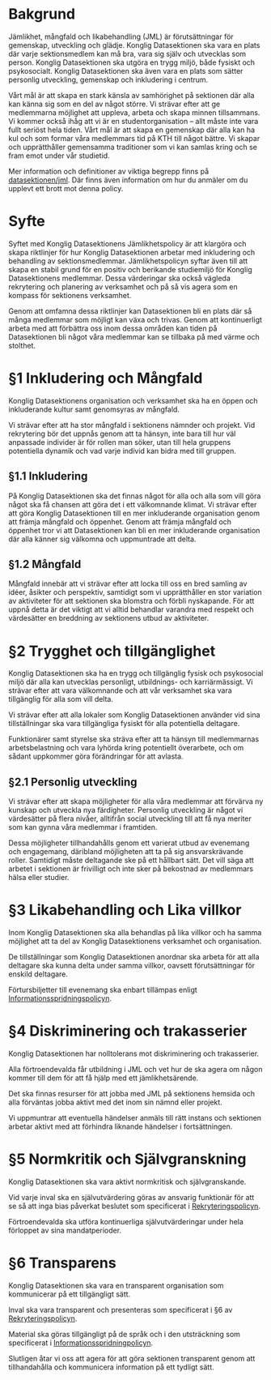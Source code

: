 <!-- Konglig Datasektionens jämlikhetspolicy -->

# Bakgrund

Jämlikhet, mångfald och likabehandling (JML) är förutsättningar för gemenskap, utveckling och glädje. Konglig Datasektionen ska vara en plats där varje sektionsmedlem kan må bra, vara sig själv och utvecklas som person. Konglig Datasektionen ska utgöra en trygg miljö, både fysiskt och psykosocialt. Konglig Datasektionen ska även vara en plats som sätter personlig utveckling, gemenskap och inkludering i centrum. 

Vårt mål är att skapa en stark känsla av samhörighet på sektionen där alla kan känna sig som en del av något större. Vi strävar efter att ge medlemmarna möjlighet att uppleva, arbeta och skapa minnen tillsammans. Vi kommer också ihåg att vi är en studentorganisation – allt måste inte vara fullt seriöst hela tiden. Vårt mål är att skapa en gemenskap där alla kan ha kul och som formar våra medlemmars tid på KTH till något bättre. Vi skapar och upprätthåller gemensamma traditioner som vi kan samlas kring och se fram emot under vår studietid. 

Mer information och definitioner av viktiga begrepp finns på [datasektionen/jml](https://datasektionen.se/jml). Där finns även information om hur du anmäler om du upplevt ett brott mot denna policy.

# Syfte
Syftet med Konglig Datasektionens Jämlikhetspolicy är att klargöra och skapa riktlinjer för hur Konglig Datasektionen arbetar med inkludering och behandling av sektionsmedlemmar. Jämlikhetspolicyn syftar även till att skapa en stabil grund för en positiv och berikande studiemiljö för Konglig Datasektionens medlemmar. Dessa värderingar ska också vägleda rekrytering och planering av verksamhet och på så vis agera som en kompass för sektionens verksamhet. 

Genom att omfamna dessa riktlinjer kan Datasektionen bli en plats där så många medlemmar som möjligt kan växa och trivas. Genom att kontinuerligt arbeta med att förbättra oss inom dessa områden kan tiden på Datasektionen bli något våra medlemmar kan se tillbaka på med värme och stolthet.


# §1 Inkludering och Mångfald

Konglig Datasektionens organisation och verksamhet ska ha en öppen och inkluderande kultur samt genomsyras av mångfald. 

Vi strävar efter att ha stor mångfald i sektionens nämnder och projekt. Vid rekrytering bör det uppnås genom att ta hänsyn, inte bara till hur väl anpassade individer är för rollen man söker, utan till hela gruppens potentiella dynamik och vad varje individ kan bidra med till gruppen.


## §1.1 Inkludering

På Konglig Datasektionen ska det finnas något för alla och alla som vill göra något ska få chansen att göra det i ett välkomnande klimat. Vi strävar efter att göra Konglig Datasektionen till en mer inkluderande organisation genom att främja mångfald och öppenhet. Genom att främja mångfald och öppenhet tror vi att Datasektionen kan bli en mer inkluderande organisation där alla känner sig välkomna och uppmuntrade att delta.

## §1.2 Mångfald

Mångfald innebär att vi strävar efter att locka till oss en bred samling av idéer, åsikter och perspektiv, samtidigt som vi upprätthåller en stor variation av aktiviteter för att sektionen ska blomstra och förbli nyskapande. För att uppnå detta är det viktigt att vi alltid behandlar varandra med respekt och värdesätter en breddning av sektionens utbud av aktiviteter.

# §2 Trygghet och tillgänglighet

Konglig Datasektionen ska ha en trygg och tillgänglig fysisk och psykosocial miljö där alla kan utvecklas personligt, utbildnings- och karriärmässigt.  Vi strävar efter att vara välkomnande och att vår verksamhet ska vara tillgänglig för alla som vill delta. 

Vi strävar efter att alla lokaler som Konglig Datasektionen använder vid sina tillställningar ska vara tillgängliga fysiskt för alla potentiella deltagare. 

Funktionärer samt styrelse ska sträva efter att ta hänsyn till medlemmarnas arbetsbelastning och vara lyhörda kring potentiellt överarbete, och om sådant uppkommer göra förändringar för att avlasta. 

## §2.1 Personlig utveckling

Vi strävar efter att skapa möjligheter för alla våra medlemmar att förvärva ny kunskap och utveckla nya färdigheter. Personlig utveckling är något vi värdesätter på flera nivåer, alltifrån social utveckling till att få nya meriter som kan gynna våra medlemmar i framtiden. 

Dessa möjligheter tillhandahålls genom ett varierat utbud av evenemang och engagemang, däribland möjligheten att ta på sig ansvarskrävande roller. Samtidigt måste deltagande ske på ett hållbart sätt. Det vill säga att arbetet i sektionen är frivilligt och inte sker på bekostnad av medlemmars hälsa eller studier.

# §3 Likabehandling och Lika villkor

Inom Konglig Datasektionen ska alla behandlas på lika villkor och ha samma möjlighet att ta del av Konglig Datasektionens verksamhet och organisation. 

De tillställningar som Konglig Datasektionen anordnar ska arbeta för att alla deltagare ska kunna delta under samma villkor, oavsett förutsättningar för enskild deltagare.

Förtursbiljetter till evenemang ska enbart tillämpas enligt [Informationsspridningspolicyn](https://styrdokument.datasektionen.se/informationsspridningspolicy).

# §4 Diskriminering och trakasserier

Konglig Datasektionen har nolltolerans mot diskriminering och trakasserier.

Alla förtroendevalda får utbildning i JML och vet hur de ska agera om någon kommer till dem för att få hjälp med ett jämlikhetsärende.

Det ska finnas resurser för att jobba med JML på sektionens hemsida och alla förväntas jobba aktivt med det inom sin nämnd eller projekt.

Vi uppmuntrar att eventuella händelser anmäls till rätt instans och sektionen arbetar aktivt med att förhindra liknande händelser i fortsättningen.

# §5 Normkritik och Självgranskning

Konglig Datasektionen ska vara aktivt normkritisk och självgranskande.

Vid varje inval ska en självutvärdering göras av ansvarig funktionär för att se så att inga bias påverkat beslutet som specificerat i [Rekryteringspolicyn](https://styrdokument.datasektionen.se/rekryteringspolicy).

Förtroendevalda ska utföra kontinuerliga självutvärderingar under hela förloppet av sina mandatperioder.

# §6 Transparens

Konglig Datasektionen ska vara en transparent organisation som kommunicerar på ett tillgängligt sätt.

Inval ska vara transparent och presenteras som specificerat i §6 av [Rekryteringspolicyn](https://styrdokument.datasektionen.se/rekryteringspolicy).

Material ska göras tillgängligt på de språk och i den utsträckning som specificerat i [Informationsspridningpolicyn](https://styrdokument.datasektionen.se/informationsspridningspolicy).

Slutligen åtar vi oss att agera för att göra sektionen transparent genom att tillhandahålla och kommunicera information på ett tydligt sätt.